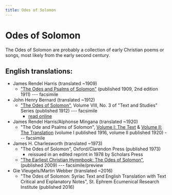 ```yaml
---
title: Odes of Solomon
---
```


# Odes of Solomon

The Odes of Solomon are probably a collection of early Christian poems or songs, most likely from the early second century.

## English translations:
* James Rendel Harris (translated ~1909)
  * ["The Odes and Psalms of Solomon"](https://archive.org/details/odespsalmsofsolo00harruoft) (published 1909, 2nd edition 1911) --- facsimile
* John Henry Bernard (translated ~1912)
  * ["The Odes of Solomon"](http://files.xpian.info/odes_of_solomon_bernard.pdf), Volume VIII, No. 3 of "Text and Studies" Series (published 1912) --- facsimile
    * [read online](https://hdl.handle.net/2027/iau.31858011209321)
* James Rendel Harris/Alphonse Mingana (translated ~1920)
  * "The Ode and Psalms of Solomon", [Volume I: The Text](https://archive.org/details/odespsalmsofsolo01harruoft) & [Volume II: The Translation](https://archive.org/details/odespsalmsofsolo02harruoft) (volume I published 1916, volume II published 1920) --- facsimile
* James H. Charlesworth (translated ~1973)
  * "The Odes of Solomon", Oxford/Clarendon Press (published 1973)
     * reissued in an edited reprint in 1978 by Scholars Press
  * ["The Earliest Christian Hymnbook: The Odes of Solomon"](https://books.google.com/books?id=Lh9MAwAAQBAJ), (published 2009) --- facsimile/preview
* Gie Vleugels/Martin Webber (translated ~2016)
  * "The Odes of Solomon: Syriac Text and English Translation with Text Critical and Explanatory Notes", St. Ephrem Ecumenical Research Institute (published 2016)
